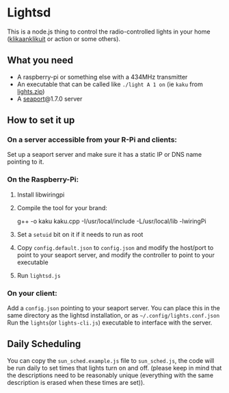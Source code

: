 Lightsd
=======

This is a node.js thing to control the radio-controlled lights in your home ([klikaanklikuit](http://www.klikaanklikuit.nl/home/) or action or some others).

What you need
----
- A raspberry-pi or something else with a 434MHz transmitter
- An executable that can be called like `./light A 1 on` (ie `kaku` from [lights.zip](https://www.dropbox.com/s/nxdrkuk94w9fpqo/lights.zip?dl=1))
- A [seaport](https://github.com/substack/seaport)@1.7.0 server

How to set it up
----
### On a server accessible from your R-Pi and clients:

Set up a seaport server and make sure it has a static IP or DNS name pointing to it.

### On the Raspberry-Pi:

1. Install libwiringpi
2. Compile the tool for your brand:

    g++ -o kaku kaku.cpp -I/usr/local/include -L/usr/local/lib -lwiringPi

3. Set a `setuid` bit on it if it needs to run as root
4. Copy `config.default.json` to `config.json` and modify the host/port to point to your seaport server, and modify the controller to point to your executable
5. Run `lightsd.js`

### On your client:

Add a `config.json` pointing to your seaport server. You can place this in the same directory as the lightsd installation, or as `~/.config/lights.conf.json` Run the `lights`(or `lights-cli.js`) executable to interface with the server.

Daily Scheduling
------

You can copy the `sun_sched.example.js` file to `sun_sched.js`, the code will be run daily to set times that lights turn on and off. (please keep in mind that the descriptions need to be reasonably unique (everything with the same description is erased when these times are set)).
